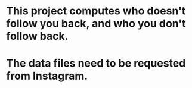 # This project computes who doesn't follow you back, and who you don't follow back. 
# The data files need to be requested from Instagram.
